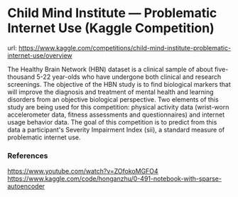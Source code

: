 # Child Mind Institute — Problematic Internet Use (Kaggle Competition)

url: https://www.kaggle.com/competitions/child-mind-institute-problematic-internet-use/overview



The Healthy Brain Network (HBN) dataset is a clinical sample of about five-thousand 5-22 year-olds who have undergone both clinical and research screenings. The objective of the HBN study is to find biological markers that will improve the diagnosis and treatment of mental health and learning disorders from an objective biological perspective. Two elements of this study are being used for this competition: physical activity data (wrist-worn accelerometer data, fitness assessments and questionnaires) and internet usage behavior data. The goal of this competition is to predict from this data a participant's Severity Impairment Index (sii), a standard measure of problematic internet use.


### References
https://www.youtube.com/watch?v=ZOfokoMGFO4
https://www.kaggle.com/code/honganzhu/0-491-notebook-with-sparse-autoencoder
